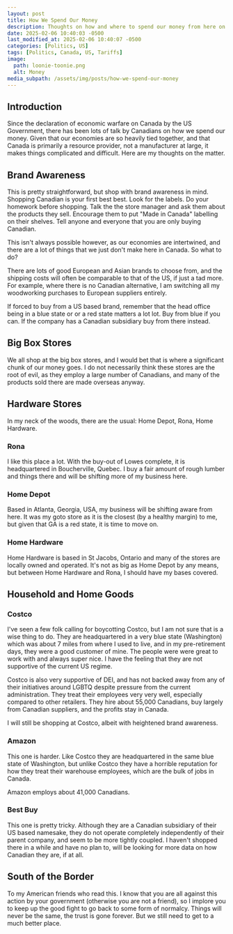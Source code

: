 ```yaml
---
layout: post
title: How We Spend Our Money
description: Thoughts on how and where to spend our money from here on in
date: 2025-02-06 10:40:03 -0500
last_modified_at: 2025-02-06 10:40:07 -0500
categories: [Politics, US]
tags: [Politics, Canada, US, Tariffs]
image:
  path: loonie-toonie.png
  alt: Money
media_subpath: /assets/img/posts/how-we-spend-our-money
---
```


## Introduction

Since the declaration of economic warfare on Canada by the US Government, there has been lots of talk by Canadians on how we spend our money.  Given that our economies are so heavily tied together, and that Canada is primarily a resource provider, not a manufacturer at large, it makes things complicated and difficult.  Here are my thoughts on the matter.

## Brand Awareness

This is pretty straightforward, but shop with brand awareness in mind.  Shopping Canadian is your first best best.  Look for the labels.  Do your homework before shopping.  Talk the the store manager and ask them about the products they sell.  Encourage them to put "Made in Canada" labelling on their shelves.  Tell anyone and everyone that you are only buying Canadian.

This isn't always possible however, as our economies are intertwined, and there are a lot of things that we just don't make here in Canada.  So what to do?

There are lots of good European and Asian brands to choose from, and the shipping costs will often be comparable to that of the US, if just a tad more.  For example, where there is no Canadian alternative, I am switching all my woodworking purchases to European suppliers entirely.    

If forced to buy from a US based brand, remember that the head office being in a blue state or or a red state matters a lot lot.  Buy from blue if you can.  If the company has a Canadian subsidiary buy from there instead.

## Big Box Stores

We all shop at the big box stores, and I would bet that is where a significant chunk of our money goes.  I do not necessarily think these stores are the root of evil, as they employ a large number of Canadians, and many of the products sold there are made overseas anyway. 
## Hardware Stores

In my neck of the woods, there are the usual: Home Depot, Rona, Home Hardware.

### Rona

I like this place a lot.  With the buy-out of Lowes complete, it is headquartered in Boucherville, Quebec.  I buy a fair amount of rough lumber and things there and will be shifting more of my business here.

### Home Depot

Based in Atlanta, Georgia, USA, my business will be shifting aware from here.  It was my goto store as it is the closest (by a healthy margin) to me, but given that GA is a red state, it is time to move on.

### Home Hardware

Home Hardware is based in St Jacobs, Ontario and many of the stores are locally owned and operated.  It's not as big as Home Depot by any means, but between Home Hardware and Rona, I should have my bases covered.

## Household and Home Goods

### Costco

I've seen a few folk calling for boycotting Costco, but I am not sure that is a wise thing to do.  They are headquartered in a very blue state (Washington) which was about 7 miles from where I used to live, and in my pre-retirement days, they were a good customer of mine.  The people were were great to work with and always super nice.  I have the feeling that they are not supportive of the current US regime.  

Costco is also very supportive of DEI, and has not backed away from any of their initiatives around LGBTQ despite pressure from the current administration.  They treat their employees very very well, especially compared to other retailers.  They hire about 55,000 Canadians, buy largely from Canadian suppliers, and the profits stay in Canada.

I will still be shopping at Costco, albeit with heightened brand awareness.

### Amazon

This one is harder.  Like Costco they are headquartered in the same blue state of Washington, but unlike Costco they have a horrible reputation for how they treat their warehouse employees, which are the bulk of jobs in Canada.

Amazon employs about 41,000 Canadians.

### Best Buy

This one is pretty tricky.  Although they are a Canadian subsidiary of their US based namesake, they do not operate completely independently of their parent company, and seem to be more tightly coupled.  I haven't shopped there in a while and have no plan to, will be looking for more data on how Canadian they are, if at all.

## South of the Border

To my American friends who read this.  I know that you are all against this action by your government (otherwise you are not a friend), so I implore you to keep up the good fight to go back to some form of normalcy.  Things will never be the same, the trust is gone forever.  But we still need to get to a much better place.